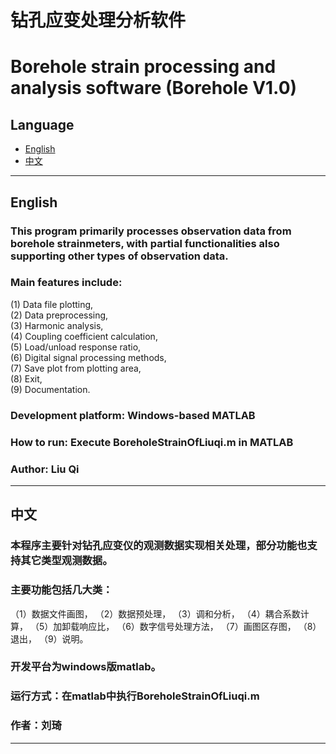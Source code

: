 # 钻孔应变处理分析软件
# Borehole strain processing and analysis software (Borehole V1.0)
## Language

- [English](#english)
- [中文](#中文)

---

## English
### This program primarily processes observation data from borehole strainmeters, with partial functionalities also supporting other types of observation data.  
### Main features include:  
(1) Data file plotting,  
(2) Data preprocessing,  
(3) Harmonic analysis,  
(4) Coupling coefficient calculation,  
(5) Load/unload response ratio,  
(6) Digital signal processing methods,  
(7) Save plot from plotting area,  
(8) Exit,  
(9) Documentation.  
### Development platform: Windows-based MATLAB  
### How to run: Execute BoreholeStrainOfLiuqi.m in MATLAB  
### Author: Liu Qi  

---

## 中文
### 本程序主要针对钻孔应变仪的观测数据实现相关处理，部分功能也支持其它类型观测数据。
### 主要功能包括几大类：
（1）数据文件画图，
（2）数据预处理，
（3）调和分析，
（4）耦合系数计算，
（5）加卸载响应比，
（6）数字信号处理方法，
（7）画图区存图，
（8）退出，
（9）说明。
### 开发平台为windows版matlab。
### 运行方式：在matlab中执行BoreholeStrainOfLiuqi.m
### 作者：刘琦

---
